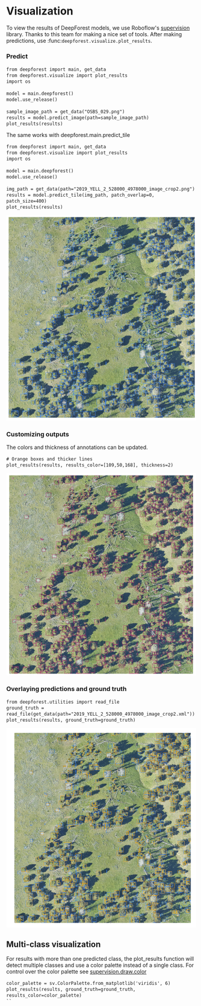 # Visualization

To view the results of DeepForest models, we use Roboflow's [supervision](https://supervision.roboflow.com/latest/) library. Thanks to this team for making a nice set of tools. After making predictions, use :func:`deepforest.visualize.plot_results`.

### Predict

```
from deepforest import main, get_data
from deepforest.visualize import plot_results
import os

model = main.deepforest()
model.use_release()

sample_image_path = get_data("OSBS_029.png")
results = model.predict_image(path=sample_image_path)
plot_results(results)
```
The same works with deepforest.main.predict_tile

```
from deepforest import main, get_data
from deepforest.visualize import plot_results
import os

model = main.deepforest()
model.use_release()

img_path = get_data(path="2019_YELL_2_528000_4978000_image_crop2.png")
results = model.predict_tile(img_path, patch_overlap=0, patch_size=400)
plot_results(results)
```

![sample_image](../../www/Visualization1.png)

### Customizing outputs

The colors and thickness of annotations can be updated.

```
# Orange boxes and thicker lines
plot_results(results, results_color=[109,50,168], thickness=2)
```
![sample_image](../../www/Visualization2.png)

### Overlaying predictions and ground truth

```
from deepforest.utilities import read_file
ground_truth = read_file(get_data(path="2019_YELL_2_528000_4978000_image_crop2.xml"))
plot_results(results, ground_truth=ground_truth)
```

![sample_image](../../www/Visualization3.png)

## Multi-class visualization

For results with more than one predicted class, the plot_results function will detect multiple classes and use a color palette instead of a single class. For control over the color palette see [supervision.draw.color](https://supervision.roboflow.com/draw/color/)

```
color_palette = sv.ColorPalette.from_matplotlib('viridis', 6)
plot_results(results, ground_truth=ground_truth, results_color=color_palette)
``
